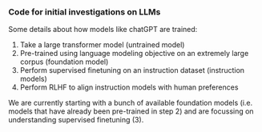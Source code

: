 ### Code for initial investigations on LLMs

Some details about how models like chatGPT are trained:

1. Take a large transformer model (untrained model)
2. Pre-trained using language modeling objective on an extremely large corpus (foundation model)
3. Perform supervised finetuning on an instruction dataset (instruction models)
4. Perform RLHF to align instruction models with human preferences

We are currently starting with a bunch of available foundation models (i.e. models that have already been pre-trained in step 2) and are focussing on understanding supervised finetuning (3).




